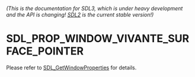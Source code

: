 ###### (This is the documentation for SDL3, which is under heavy development and the API is changing! [SDL2](https://wiki.libsdl.org/SDL2/) is the current stable version!)
# SDL_PROP_WINDOW_VIVANTE_SURFACE_POINTER

Please refer to [SDL_GetWindowProperties](SDL_GetWindowProperties) for details.

